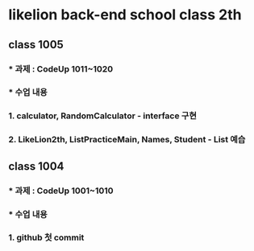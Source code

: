 # likelion back-end school class 2th
## class 1005
### * 과제 : CodeUp 1011~1020
### * 수업 내용 
### 1. calculator, RandomCalculator - interface 구현
### 2. LikeLion2th, ListPracticeMain, Names, Student - List 예습

## class 1004
### * 과제 : CodeUp 1001~1010
### * 수업 내용
### 1. github 첫 commit
